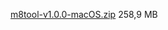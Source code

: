 [m8tool-v1.0.0-macOS.zip](https://mega.nz/file/3Y1WyKrQ#EzIUHMCSHZg4Ka3-qHl5ssMEWYHDJUyDapeqksqbHHQ) 258,9 MB
